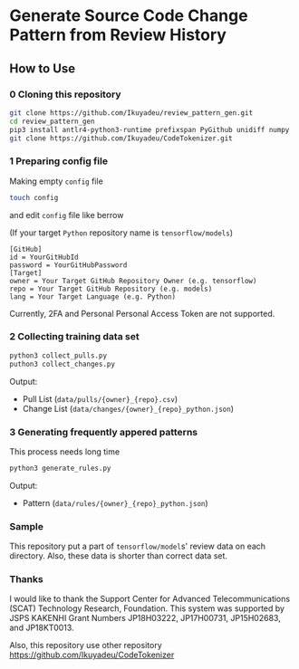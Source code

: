 # Generate Source Code Change Pattern from Review History

## How to Use

### 0 Cloning this repository

```sh
git clone https://github.com/Ikuyadeu/review_pattern_gen.git
cd review_pattern_gen
pip3 install antlr4-python3-runtime prefixspan PyGithub unidiff numpy
git clone https://github.com/Ikuyadeu/CodeTokenizer.git
```

### 1 Preparing config file

Making empty `config` file

```sh
touch config
```

and edit `config` file like berrow

(If your target `Python` repository name is `tensorflow/models`)
```properties
[GitHub]
id = YourGitHubId
password = YourGitHubPassword
[Target]
owner = Your Target GitHub Repository Owner (e.g. tensorflow)
repo = Your Target GitHub Repository (e.g. models)
lang = Your Target Language (e.g. Python)
```

Currently, 2FA and Personal Personal Access Token are not supported.

### 2 Collecting training data set


```sh
python3 collect_pulls.py
puthon3 collect_changes.py
```

Output:
* Pull List (`data/pulls/{owner}_{repo}.csv`)
* Change List (`data/changes/{owner}_{repo}_python.json`)

### 3 Generating frequently appered patterns

This process needs long time

```sh
python3 generate_rules.py
```

Output:
* Pattern (`data/rules/{owner}_{repo}_python.json`)


### Sample

This repository put a part of `tensorflow/model`s' review data on each directory.
Also, these data is shorter than correct data set.

### Thanks

I would like to thank the Support Center for Advanced Telecommunications (SCAT) Technology Research, Foundation. This system was supported by JSPS KAKENHI Grant Numbers JP18H03222, JP17H00731, JP15H02683, and JP18KT0013.

Also, this repository use other repository
https://github.com/Ikuyadeu/CodeTokenizer

<!-- ### 4 (Option) Filter patterns

If you want the pattern that has
Frequency > 0.1%
Accuracy > 50%

```sh
python3 filter_patterns.py owner repo 0.1 50
```

Output
* Pattern (`patterns/{owner}_{repo}_python_filtered.json`) -->
